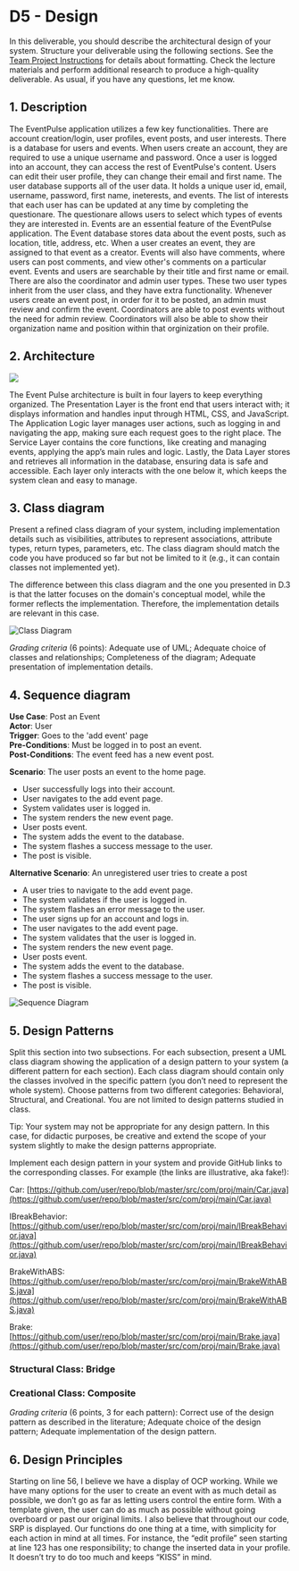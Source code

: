 # D5 - Design

In this deliverable, you should describe the architectural design of your system. Structure your deliverable using the following sections. See the  [Team Project Instructions](https://canvas.nau.edu/courses/29116/pages/team-project-%7C-overview "Team Project | Overview")  for details about formatting. Check the lecture materials and perform additional research to produce a high-quality deliverable. As usual, if you have any questions, let me know.

## 1. Description

The EventPulse application utilizes a few key functionalities. There are account creation/login, user profiles, event posts, and user interests. There is a database for users and events. When users create an account, they are required to use a unique username and password. Once a user is logged into an account, they can access the rest of EventPulse's content. Users can edit their user profile, they can change their email and first name. The user database supports all of the user data. It holds a unique user id, email, username, password, first name, ineterests, and events. The list of interests that each user has can be updated at any time by completing the questionare. The questionare allows users to select which types of events they are interested in. Events are an essential feature of the EventPulse application. The Event database stores data about the event posts, such as location, title, address, etc. When a user creates an event, they are assigned to that event as a creator. Events will also have comments, where users can post comments, and view other's comments on a particular event. Events and users are searchable by their title and first name or email. There are also the coordinator and admin user types. These two user types inherit from the user class, and they have extra functionality. Whenever users create an event post, in order for it to be posted, an admin must review and confirm the event. Coordinators are able to post events without the need for admin review. Coordinators will also be able to show their organization name and position within that orginization on their profile.

## 2. Architecture

![](D5_media/package-diagram.png)

The Event Pulse architecture is built in four layers to keep everything organized. The Presentation Layer is the front end that users interact with; it displays information and handles input through HTML, CSS, and JavaScript. The Application Logic layer manages user actions, such as logging in and navigating the app, making sure each request goes to the right place. The Service Layer contains the core functions, like creating and managing events, applying the app’s main rules and logic. Lastly, the Data Layer stores and retrieves all information in the database, ensuring data is safe and accessible. Each layer only interacts with the one below it, which keeps the system clean and easy to manage.
## 3. Class diagram

Present a refined class diagram of your system, including implementation details such as visibilities, attributes to represent associations, attribute types, return types, parameters, etc. The class diagram should match the code you have produced so far but not be limited to it (e.g., it can contain classes not implemented yet).

The difference between this class diagram and the one you presented in D.3 is that the latter focuses on the domain's conceptual model, while the former reflects the implementation. Therefore, the implementation details are relevant in this case.

![Class Diagram](/project_documentation/D5_media/project_class_diagram.png)

_Grading criteria_ (6 points): Adequate use of UML; Adequate choice of classes and relationships; Completeness of the diagram; Adequate presentation of implementation details.

## 4. Sequence diagram

**Use Case**: Post an Event  
**Actor**: User  
**Trigger**: Goes to the 'add event' page  
**Pre-Conditions**: Must be logged in to post an event.  
**Post-Conditions**: The event feed has a new event post.  

**Scenario**: The user posts an event to the home page.  

- User successfully logs into their account.
- User navigates to the add event page.
- System validates user is logged in.
- The system renders the new event page.
- User posts event.
- The system adds the event to the database.
- The system flashes a success message to the user.
- The post is visible.

**Alternative Scenario**: An unregistered user tries to create a post  
- A user tries to navigate to the add event page.
- The system validates if the user is logged in.
- The system flashes an error message to the user.
- The user signs up for an account and logs in.
- The user navigates to the add event page.
- The system validates that the user is logged in.
- The system renders the new event page.
- User posts event.
- The system adds the event to the database.
- The system flashes a success message to the user.
- The post is visible.

![Sequence Diagram](/project_documentation/D5_media/d5_sequence_diagram.png)

## 5. Design Patterns

Split this section into two subsections. For each subsection, present a UML class diagram showing the application of a design pattern to your system (a different pattern for each section). Each class diagram should contain only the classes involved in the specific pattern (you don’t need to represent the whole system). Choose patterns from two different categories: Behavioral, Structural, and Creational. You are not limited to design patterns studied in class.

Tip: Your system may not be appropriate for any design pattern. In this case, for didactic purposes, be creative and extend the scope of your system slightly to make the design patterns appropriate.

Implement each design pattern in your system and provide GitHub links to the corresponding classes. For example (the links are illustrative, aka fake!):

Car: [https://github.com/user/repo/blob/master/src/com/proj/main/Car.java](https://github.com/user/repo/blob/master/src/com/proj/main/Car.java)

IBreakBehavior: [https://github.com/user/repo/blob/master/src/com/proj/main/IBreakBehavior.java](https://github.com/user/repo/blob/master/src/com/proj/main/IBreakBehavior.java)

BrakeWithABS: [https://github.com/user/repo/blob/master/src/com/proj/main/BrakeWithABS.java](https://github.com/user/repo/blob/master/src/com/proj/main/BrakeWithABS.java)

Brake: [https://github.com/user/repo/blob/master/src/com/proj/main/Brake.java](https://github.com/user/repo/blob/master/src/com/proj/main/Brake.java)  

### Structural Class: Bridge


### Creational Class: Composite





_Grading criteria_ (6 points, 3 for each pattern): Correct use of the design pattern as described in the literature; Adequate choice of the design pattern; Adequate implementation of the design pattern.

## 6. Design Principles

Starting on line 56, I believe we have a display of OCP working. While we have many options for the user to create an event with as much detail as possible, we don’t go as far as letting users control the entire form. With a template given, the user can do as much as possible without going overboard or past our original limits. I also believe that throughout our code, SRP is displayed. Our functions do one thing at a time, with simplicity for each action in mind at all times. For instance, the “edit profile” seen starting at line 123 has one responsibility; to change the inserted data in your profile. It doesn’t try to do too much and keeps “KISS” in mind. 
